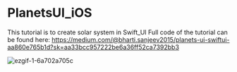 # PlanetsUI_iOS

This tutorial is to create solar system in Swift_UI
Full code of the tutorial can be found here: https://medium.com/@bharti.sanjeev2015/planets-ui-swiftui-aa860e765b1d?sk=aa33bcc957222be6a36ff52ca7392bb3

![ezgif-1-6a702a705c](https://github.com/sbharti2016/PlanetsUI_iOS/assets/60354752/7f3ff18b-3e88-4a88-a39c-5139ac018834)
